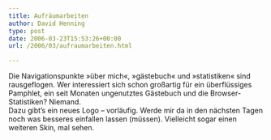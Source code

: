 ```yaml
---
title: Aufräumarbeiten
author: David Henning
type: post
date: 2006-03-23T15:53:26+00:00
url: /2006/03/aufraumarbeiten.html

---
```

Die Navigationspunkte »über mich«, »gästebuch« und »statistiken« sind rausgeflogen. Wer interessiert sich schon großartig für ein überflüssiges Pamphlet, ein seit Monaten ungenutztes Gästebuch und die Browser-Statistiken? Niemand.  
Dazu gibt&#8217;s ein neues Logo &#8211; vorläufig. Werde mir da in den nächsten Tagen noch was besseres einfallen lassen (müssen). Vielleicht sogar einen weiteren Skin, mal sehen.